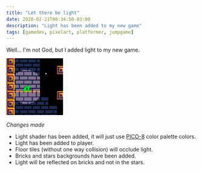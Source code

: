 ```yaml
---
title: "Let there be light"
date: 2020-02-21T00:34:50-03:00
description: "Light has been added to my new game"
tags: [gamedev, pixelart, platformer, jumpgame]
---
```


Well... I'm not God, but I added light to my new game.

![Game screenshot](thumbnail.png)

*Changes made*
- Light shader has been added, it will just use [PICO-8](https://lospec.com/palette-list/pico-8) color palette colors.
- Light has been added to player.
- Floor tiles (without one way collision) will occlude light.
- Bricks and stars backgrounds have been added.
- Light will be reflected on bricks and not in the stars.
